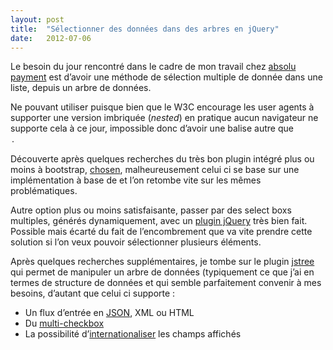 ```yaml
---
layout:	post
title:	"Sélectionner des données dans des arbres en jQuery"
date:	2012-07-06
---
```


  Le besoin du jour rencontré dans le cadre de mon travail chez [absolu payment](http://www.absolu-payment.com/fr/) est d’avoir une méthode de sélection multiple de donnée dans une liste, depuis un arbre de données.

Ne pouvant utiliser <optiongroup> puisque bien que le W3C encourage les user agents à supporter une version imbriquée (*nested*) en pratique aucun navigateur ne supporte cela à ce jour, impossible donc d’avoir une balise autre que <option>.

Découverte après quelques recherches du très bon plugin intégré plus ou moins à bootstrap, [chosen](http://harvesthq.github.com/chosen/), malheureusement celui ci se base sur une implémentation à base de <optiongroup> et l’on retombe vite sur les mêmes problématiques.

Autre option plus ou moins satisfaisante, passer par des select boxs multiples, générés dynamiquement, avec un [plugin jQuery](http://kotowicz.net/jquery-option-tree/demo/demo.html) très bien fait. Possible mais écarté du fait de l’encombrement que va vite prendre cette solution si l’on veux pouvoir sélectionner plusieurs éléments.

Après quelques recherches supplémentaires, je tombe sur le plugin [jstree](http://www.jstree.com) qui permet de manipuler un arbre de données (typiquement ce que j’ai en termes de structure de données et qui semble parfaitement convenir à mes besoins, d’autant que celui ci supporte :

* Un flux d’entrée en [JSON](http://www.jstree.com/documentation/json_data), XML ou HTML
* Du [multi-checkbox](http://www.jstree.com/documentation/checkbox)
* La possibilité d’[internationaliser](http://www.jstree.com/documentation/languages) les champs affichés
  